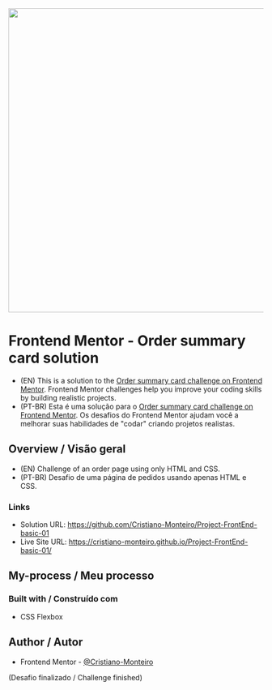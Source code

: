 <div>
    <img src="https://user-images.githubusercontent.com/91402144/148314395-23dfbf37-2921-424d-8ec9-d99c457b4cd8.png" width="600px">
</div>

# Frontend Mentor - Order summary card solution
- (EN) This is a solution to the [Order summary card challenge on Frontend Mentor](https://www.frontendmentor.io/challenges/order-summary-component-QlPmajDUj). Frontend Mentor challenges help you improve your coding skills by building realistic projects. 
- (PT-BR) Esta é uma solução para o [Order summary card challenge on Frontend Mentor](https://www.frontendmentor.io/challenges/order-summary-component-QlPmajDUj). Os desafios do Frontend Mentor ajudam você a melhorar suas habilidades de "codar" criando projetos realistas.

## Overview / Visão geral
- (EN) Challenge of an order page using only HTML and CSS.
- (PT-BR) Desafio de uma página de pedidos usando apenas HTML e CSS.

### Links
- Solution URL: https://github.com/Cristiano-Monteiro/Project-FrontEnd-basic-01
- Live Site URL: https://cristiano-monteiro.github.io/Project-FrontEnd-basic-01/

## My-process / Meu processo
### Built with / Construído com
- CSS Flexbox

## Author / Autor
- Frontend Mentor - [@Cristiano-Monteiro](https://www.frontendmentor.io/profile/Cristiano-Monteiro)

(Desafio finalizado / Challenge finished)
